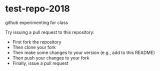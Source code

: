 # test-repo-2018
github experimenting for class

Try issuing a pull request to this repository:

* First fork the repository
* Then clone your fork
* Then make some changes to your version (e.g., add to this README)
* Then push your changes to your fork
* Finally, issue a pull request
